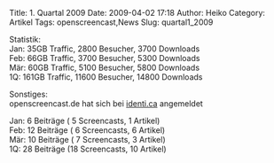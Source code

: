 Title: 1. Quartal 2009
Date: 2009-04-02 17:18
Author: Heiko
Category: Artikel
Tags: openscreencast,News
Slug: quartal1_2009

Statistik:  
Jan: 35GB Traffic, 2800 Besucher, 3700 Downloads  
Feb: 66GB Traffic, 3700 Besucher, 5300 Downloads  
Mär: 60GB Traffic, 5100 Besucher, 5800 Downloads  
1Q: 161GB Traffic, 11600 Besucher, 14800 Downloads

Sonstiges:  
openscreencast.de hat sich bei [identi.ca](http://identi.ca/openscreencast)
angemeldet

Jan: 6 Beiträge ( 5 Screencasts, 1 Artikel)  
Feb: 12 Beiträge ( 6 Screencasts, 6 Artikel)  
Mär: 10 Beiträge ( 7 Screencasts, 3 Artikel)  
1Q: 28 Beiträge (18 Screencasts, 10 Artikel)


